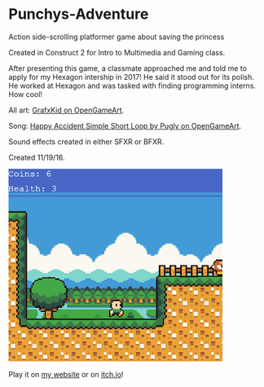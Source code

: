# Punchys-Adventure
Action side-scrolling platformer game about saving the princess

Created in Construct 2 for Intro to Multimedia and Gaming class.

After presenting this game, a classmate approached me and told me to apply for my Hexagon intership in 2017! He said it stood out for its polish. He worked at Hexagon and was tasked with finding programming interns. How cool!

All art: [GrafxKid on OpenGameArt](https://opengameart.org/users/grafxkid).

Song: [Happy Accident Simple Short Loop by Pugly on OpenGameArt](https://opengameart.org/content/happy-accident).

Sound effects created in either SFXR or BFXR.

Created 11/19/16.

![](https://github.com/tjcouch1/Punchys-Adventure/blob/master/punchysadventure.gif)

Play it on [my website](https://www.tjcouch.xyz/punchy-s-adventure) or on [itch.io](https://kanestaff.itch.io/punchys-adventure)!
